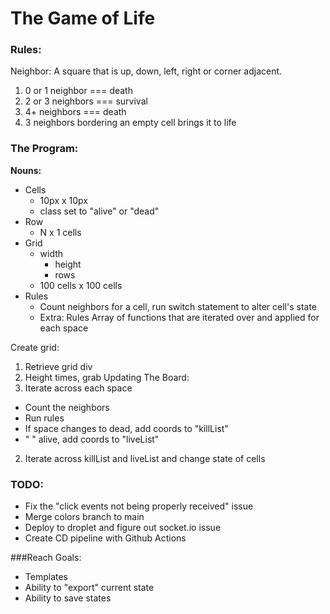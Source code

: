 # The Game of Life

### Rules:
Neighbor: A square that is up, down, left, right or corner adjacent.

1. 0 or 1 neighbor === death
2. 2 or 3 neighbors === survival
3. 4+ neighbors === death
4. 3 neighbors bordering an empty cell brings it to life

### The Program:
**Nouns:**
- Cells
  - 10px x 10px
  - class set to "alive" or "dead"
- Row
  - N x 1 cells
- Grid
  - width
	- height
	- rows
  - 100 cells x 100 cells
- Rules
  - Count neighbors for a cell, run switch statement to alter cell's state
  - Extra: Rules Array of functions that are iterated over and applied for each space

Create grid:
1. Retrieve grid div
2. Height times, grab
Updating The Board:
1. Iterate across each space
  - Count the neighbors
  - Run rules
  - If space changes to dead, add coords to "killList"
  - "                 " alive, add coords to "liveList"
2.  Iterate across killList and liveList and change state of cells


### TODO:
- Fix the "click events not being properly received" issue
- Merge colors branch to main
- Deploy to droplet and figure out socket.io issue
- Create CD pipeline with Github Actions

###Reach Goals:
- Templates
- Ability to "export" current state
- Ability to save states
